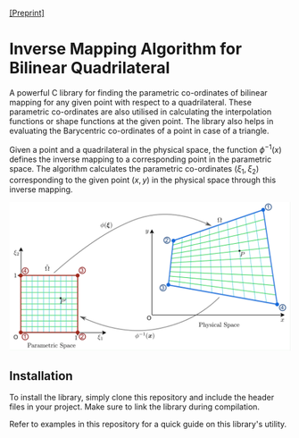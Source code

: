 [[Preprint]](https://dx.doi.org/10.2139/ssrn.4790071)

# Inverse Mapping Algorithm for Bilinear Quadrilateral
A powerful C library for finding the parametric co-ordinates of bilinear mapping for any given point with respect to a quadrilateral. These parametric co-ordinates are also utilised in calculating the interpolation functions or shape functions at the given point. The library also helps in evaluating the Barycentric co-ordinates of a point in case of a triangle.


Given a point and a quadrilateral in the physical space, the function $\phi^{-1}(x)$ defines the inverse mapping to a corresponding point in the parametric space. The algorithm calculates the parametric co-ordinates $(\xi_1,\xi_2)$ corresponding to the given point $(x,y)$ in the physical space through this inverse mapping.

![Mapping between parametric co-ordinates and spatial coordinates](img/Quad_Parametric_to_Physical_Mapping.svg)

## Installation
To install the library, simply clone this repository and include the header files in your project. Make sure to link the library during compilation.

Refer to examples in this repository for a quick guide on this library's utility. 
